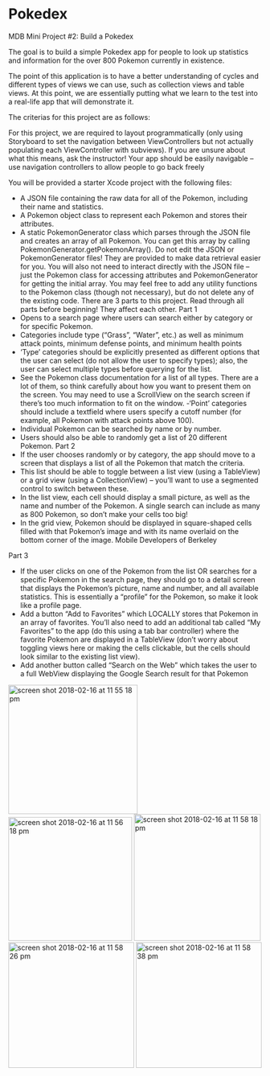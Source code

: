 # Pokedex
MDB Mini Project #2: Build a Pokedex

The goal is to build a simple Pokedex app for people to look up statistics and information for the over 800 Pokemon currently in existence.

The point of this application is to have a better understanding of cycles and different types of views we can use, such as collection views and table views. At this point, we are essentially putting what we learn to the test into a real-life app that will demonstrate it. 

The criterias for this project are as follows: 

For this project, we are required to layout programmatically (only using Storyboard to set the navigation between ViewControllers but not actually populating each ViewController with subviews). If you are unsure about what this means, ask the instructor! Your app should be easily navigable – use navigation controllers to allow people to go back freely
 
 You will be provided a starter Xcode project with the following files:
- A JSON file containing the raw data for all of the Pokemon, including their name and
statistics.
- A Pokemon object class to represent each Pokemon and stores their attributes.
- A static PokemonGenerator class which parses through the JSON file and creates an array of
all Pokemon. You can get this array by calling PokemonGenerator.getPokemonArray().
Do not edit the JSON or PokemonGenerator files!  They are provided to make data retrieval easier for you. You will also not need to interact directly with the JSON file – just the Pokemon class for accessing attributes and PokemonGenerator for getting the initial array. You may feel free to add any utility functions to the Pokemon class (though not necessary), but do not delete any of the existing code.
There are 3 parts to this project.  Read through all parts before beginning!  They affect each other.
Part 1
- Opens to a search page where users can search either by category or for specific Pokemon.
- Categories include type (“Grass”, “Water”, etc.) as well as minimum attack points, minimum
defense points, and minimum health points
 - ‘Type’ categories should be explicitly presented as different options that the user can
select (do not allow the user to specify types); also, the user can select multiple types
before querying for the list.
 - See the Pokemon class documentation for a list of all types. There are a lot of them, so
think carefully about how you want to present them on the screen. You may need to use
a ScrollView on the search screen if there’s too much information to fit on the window.
 -‘Point’ categories should include a textfield where users specify a cutoff number (for
example, all Pokemon with attack points above 100).
- Individual Pokemon can be searched by name or by number.
- Users should also be able to randomly get a list of 20 different Pokemon.
Part 2
- If the user chooses randomly or by category, the app should move to a screen that displays a list of all the Pokemon that match the criteria.
- This list should be able to toggle between a list view (using a TableView) or a grid view (using a CollectionView) – you’ll want to use a segmented control to switch between these.
- In the list view, each cell should display a small picture, as well as the name and number of the Pokemon. A single search can include as many as 800 Pokemon, so don’t make your cells too big!
- In the grid view, Pokemon should be displayed in square-shaped cells filled with that Pokemon’s image and with its name overlaid on the bottom corner of the image.
Mobile Developers of Berkeley

Part 3
- If the user clicks on one of the Pokemon from the list OR searches for a specific Pokemon in the search page, they should go to a detail screen that displays the Pokemon’s picture, name and number, and all available statistics. This is essentially a “profile” for the Pokemon, so make it look like a profile page.
- Add a button “Add to Favorites” which LOCALLY stores that Pokemon in an array of favorites. You’ll also need to add an additional tab called “My Favorites” to the app (do this using a tab bar controller) where the favorite Pokemon are displayed in a TableView (don’t worry about toggling views here or making the cells clickable, but the cells should look similar to the existing list view).
- Add another button called “Search on the Web” which takes the user to a full WebView displaying the Google Search result for that Pokemon

<img width="257" alt="screen shot 2018-02-16 at 11 55 18 pm" src="https://user-images.githubusercontent.com/31357149/36339260-5078fc9e-1376-11e8-8fdf-6ccfe7d66ab9.png">
<img width="246" alt="screen shot 2018-02-16 at 11 56 18 pm" src="https://user-images.githubusercontent.com/31357149/36339261-509856ca-1376-11e8-87e9-8e74f53afdbf.png">
<img width="252" alt="screen shot 2018-02-16 at 11 58 18 pm" src="https://user-images.githubusercontent.com/31357149/36339262-50c3ff14-1376-11e8-8374-5e5fe9c82e7b.png">
<img width="250" alt="screen shot 2018-02-16 at 11 58 26 pm" src="https://user-images.githubusercontent.com/31357149/36339263-50dd1e18-1376-11e8-8047-fbffec647469.png">
<img width="250" alt="screen shot 2018-02-16 at 11 58 38 pm" src="https://user-images.githubusercontent.com/31357149/36339265-513bc170-1376-11e8-8c95-b4daec79e8be.png">

